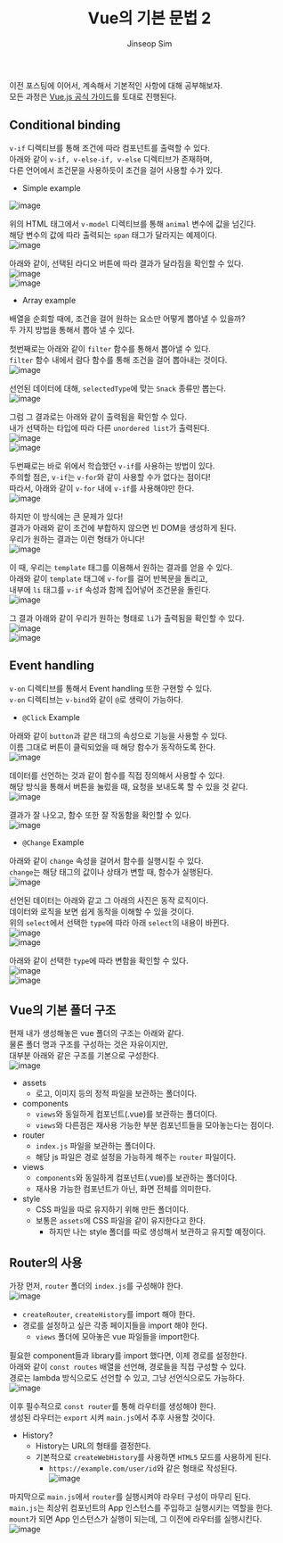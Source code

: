 ﻿---
layout: post
title: "Vue의 기본 문법 2"
categories: frontend
tags: [nodejs, vuejs]
author:
  - Jinseop Sim
toc: true
---
이전 포스팅에 이어서, 계속해서 기본적인 사항에 대해 공부해보자.  
모든 과정은 [Vue.js 공식 가이드](https://ko.vuejs.org/guide/introduction.html)를 토대로 진행된다.  

## Conditional binding
```v-if``` 디렉티브를 통해 조건에 따라 컴포넌트를 출력할 수 있다.  
아래와 같이 ```v-if, v-else-if, v-else``` 디렉티브가 존재하며,  
다른 언어에서 조건문을 사용하듯이 조건을 걸어 사용할 수가 있다.  

- Simple example

![image](https://github.com/Jinseop-Sim/Jinseop-Sim.github.io/assets/71700079/58c99ec5-0beb-4bdb-bbb1-7da5741aa4bc)  

위의 HTML 태그에서 ```v-model``` 디렉티브를 통해 ```animal``` 변수에 값을 넘긴다.  
해당 변수의 값에 따라 출력되는 ```span``` 태그가 달라지는 예제이다.  
![image](https://github.com/Jinseop-Sim/Jinseop-Sim.github.io/assets/71700079/11115187-d675-46fd-aec1-4548dea3021b)  

아래와 같이, 선택된 라디오 버튼에 따라 결과가 달라짐을 확인할 수 있다.  
![image](https://github.com/Jinseop-Sim/Jinseop-Sim.github.io/assets/71700079/650a379d-16fe-4f81-ae94-912c55294333)  
![image](https://github.com/Jinseop-Sim/Jinseop-Sim.github.io/assets/71700079/3f6c18ab-4931-410c-a452-461e5f5c11b3)  

- Array example

배열을 순회할 때에, 조건을 걸어 원하는 요소만 어떻게 뽑아낼 수 있을까?  
두 가지 방법을 통해서 뽑아 낼 수 있다.  

첫번째로는 아래와 같이 ```filter``` 함수를 통해서 뽑아낼 수 있다.  
```filter``` 함수 내에서 람다 함수를 통해 조건을 걸어 뽑아내는 것이다.  
![image](https://github.com/Jinseop-Sim/Jinseop-Sim.github.io/assets/71700079/950d1862-a9e3-4a02-b753-d514e91b9469)  

선언된 데이터에 대해, ```selectedType```에 맞는 ```Snack``` 종류만 뽑는다.  
![image](https://github.com/Jinseop-Sim/Jinseop-Sim.github.io/assets/71700079/2fd8d1eb-98c7-47f1-a667-3ee7a86899b1)

그럼 그 결과로는 아래와 같이 출력됨을 확인할 수 있다.  
내가 선택하는 타입에 따라 다른 ```unordered list```가 출력된다.  
![image](https://github.com/Jinseop-Sim/Jinseop-Sim.github.io/assets/71700079/d2929905-5219-46d0-b597-afade204491e)  
![image](https://github.com/Jinseop-Sim/Jinseop-Sim.github.io/assets/71700079/fec518c3-b631-4c14-a486-bb3b0495938b)  

두번째로는 바로 위에서 학습했던 ```v-if```를 사용하는 방법이 있다.  
주의할 점은, ```v-if```는 ```v-for```와 같이 사용할 수가 없다는 점이다!  
따라서, 아래와 같이 ```v-for``` 내에 ```v-if```를 사용해야만 한다.  
![image](https://github.com/Jinseop-Sim/Jinseop-Sim.github.io/assets/71700079/6b9335cf-21ba-446c-ab80-1137d1463fe6)  

하지만 이 방식에는 큰 문제가 있다!  
결과가 아래와 같이 조건에 부합하지 않으면 빈 DOM을 생성하게 된다.  
우리가 원하는 결과는 이런 형태가 아니다!  
![image](https://github.com/Jinseop-Sim/Jinseop-Sim.github.io/assets/71700079/db50107e-3b49-4920-8868-d65400eb95e9)  

이 때, 우리는 ```template``` 태그를 이용해서 원하는 결과를 얻을 수 있다.  
아래와 같이 ```template``` 태그에 ```v-for```를 걸어 반복문을 돌리고,  
내부에 ```li``` 태그를 ```v-if``` 속성과 함께 집어넣어 조건문을 돌린다.  
![image](https://github.com/Jinseop-Sim/Jinseop-Sim.github.io/assets/71700079/2244039c-b10b-4f71-a9bb-a265846b47b2)  

그 결과 아래와 같이 우리가 원하는 형태로 ```li```가 출력됨을 확인할 수 있다.  
![image](https://github.com/Jinseop-Sim/Jinseop-Sim.github.io/assets/71700079/7b881318-83b0-433b-bef5-942fb1aea552)  
![image](https://github.com/Jinseop-Sim/Jinseop-Sim.github.io/assets/71700079/dfe0862b-21aa-40cb-912d-fb8db4339c40)  

## Event handling
```v-on``` 디렉티브를 통해서 Event handling 또한 구현할 수 있다.  
```v-on``` 디렉티브는 ```v-bind```와 같이 ```@```로 생략이 가능하다.  
- ```@Click``` Example  

아래와 같이 ```button```과 같은 태그의 속성으로 기능을 사용할 수 있다.  
이름 그대로 버튼이 클릭되었을 때 해당 함수가 동작하도록 한다.  
![image](https://github.com/Jinseop-Sim/Jinseop-Sim.github.io/assets/71700079/5d650629-721e-46e5-883b-11df3e5fffc6)  

데이터를 선언하는 것과 같이 함수를 직접 정의해서 사용할 수 있다.  
해당 방식을 통해서 버튼을 눌렀을 때, 요청을 보내도록 할 수 있을 것 같다.  
![image](https://github.com/Jinseop-Sim/Jinseop-Sim.github.io/assets/71700079/f5175a0c-adb8-4f72-9f06-216fe36022ef)  

결과가 잘 나오고, 함수 또한 잘 작동함을 확인할 수 있다.  
![image](https://github.com/Jinseop-Sim/Jinseop-Sim.github.io/assets/71700079/1ad21874-d9aa-4d29-8854-d29294c2f343)  

- ```@Change``` Example

아래와 같이 ```change``` 속성을 걸어서 함수를 실행시킬 수 있다.  
```change```는 해당 태그의 값이나 상태가 변할 때, 함수가 실행된다.   
![image](https://github.com/Jinseop-Sim/Jinseop-Sim.github.io/assets/71700079/96cb3bc5-1fde-4c14-bf7a-5886195c7a86)  

선언된 데이터는 아래와 같고 그 아래의 사진은 동작 로직이다.  
데이터와 로직을 보면 쉽게 동작을 이해할 수 있을 것이다.  
위의 ```select```에서 선택한 ```type```에 따라 아래 ```select```의 내용이 바뀐다.  
![image](https://github.com/Jinseop-Sim/Jinseop-Sim.github.io/assets/71700079/86c0738a-1f0c-42e8-9f65-a29d7ec617bf)  
![image](https://github.com/Jinseop-Sim/Jinseop-Sim.github.io/assets/71700079/aa83a1c5-ae35-4f96-8d0a-c6e2b844af75)  

아래와 같이 선택한 ```type```에 따라 변함을 확인할 수 있다.  
![image](https://github.com/Jinseop-Sim/Jinseop-Sim.github.io/assets/71700079/b7f0906c-8c63-4c74-b485-4356ae678c93)  
![image](https://github.com/Jinseop-Sim/Jinseop-Sim.github.io/assets/71700079/e6956643-3a39-4b7f-b365-94410252f042)  

## Vue의 기본 폴더 구조
현재 내가 생성해놓은 vue 폴더의 구조는 아래와 같다.  
물론 폴더 명과 구조를 구성하는 것은 자유이지만,  
대부분 아래와 같은 구조를 기본으로 구성한다.  
![image](https://github.com/Jinseop-Sim/Jinseop-Sim.github.io/assets/71700079/9456295f-99e0-4a7e-9c77-698036aef58e)  

- assets
  - 로고, 이미지 등의 정적 파일을 보관하는 폴더이다.
- components
  - ```views```와 동일하게 컴포넌트(.vue)를 보관하는 폴더이다.
  - ```views```와 다른점은 재사용 가능한 부분 컴포넌트들을 모아놓는다는 점이다.
- router
  - ```index.js``` 파일을 보관하는 폴더이다.
  - 해당 js 파일은 경로 설정을 가능하게 해주는 ```router``` 파일이다.
- views
  - ```components```와 동일하게 컴포넌트(.vue)를 보관하는 폴더이다.
  - 재사용 가능한 컴포넌트가 아닌, 화면 전체를 의미한다.
- style
  - CSS 파일을 따로 유지하기 위해 만든 폴더이다.
  - 보통은 ```assets```에 CSS 파일을 같이 유지한다고 한다.
    - 하지만 나는 style 폴더를 따로 생성해서 보관하고 유지할 예정이다.

## Router의 사용
가장 먼저, ```router``` 폴더의 ```index.js```를 구성해야 한다.  
![image](https://github.com/Jinseop-Sim/Jinseop-Sim.github.io/assets/71700079/91b51a7c-2f0c-4073-b969-3b4b1abc2d0b)  

- ```createRouter```, ```createHistory```를 import 해야 한다.
- 경로를 설정하고 싶은 각종 페이지들을 import 해야 한다.
  - ```views``` 폴더에 모아놓은 vue 파일들을 import한다.

필요한 component들과 library를 import 했다면, 이제 경로를 설정한다.  
아래와 같이 ```const routes``` 배열을 선언해, 경로들을 직접 구성할 수 있다.  
경로는 lambda 방식으로도 선언할 수 있고, 그냥 선언식으로도 가능하다.  
![image](https://github.com/Jinseop-Sim/Jinseop-Sim.github.io/assets/71700079/07e048c6-54f3-4797-94d1-63bbe2bd905d)  

이후 필수적으로 ```const router```를 통해 라우터를 생성해야 한다.  
생성된 라우터는 ```export``` 시켜 ```main.js```에서 추후 사용할 것이다.  
- History?
  - History는 URL의 형태를 결정한다.
  - 기본적으로 ```createWebHistory```를 사용하면 ```HTML5``` 모드를 사용하게 된다.
    - ```https://example.com/user/id```와 같은 형태로 작성된다.  
![image](https://github.com/Jinseop-Sim/Jinseop-Sim.github.io/assets/71700079/69398e22-1899-4a25-aa31-e6366d5b95c7)  

마지막으로 ```main.js```에서 ```router```를 실행시켜야 라우터 구성이 마무리 된다.  
```main.js```는 최상위 컴포넌트의 App 인스턴스를 주입하고 실행시키는 역할을 한다.  
```mount```가 되면 App 인스턴스가 실행이 되는데, 그 이전에 라우터를 실행시킨다.  
![image](https://github.com/Jinseop-Sim/Jinseop-Sim.github.io/assets/71700079/f882e2ba-352d-483e-a888-f0246ef3b297)  

